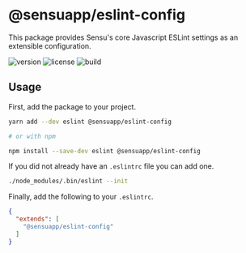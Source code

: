 # @sensuapp/eslint-config

This package provides Sensu's core Javascript ESLint settings as an extensible
configuration.

![version](http://img.shields.io/npm/v/@sensuapp/eslint-config.svg?style=flat-square)
![license](http://img.shields.io/npm/l/@sensuapp/eslint-config.svg?style=flat-square)
![build](https://img.shields.io/travis/sensu/eslint-config/master.svg?style=flat-square)

## Usage

First, add the package to your project.

```sh
yarn add --dev eslint @sensuapp/eslint-config

# or with npm

npm install --save-dev eslint @sensuapp/eslint-config
```

If you did not already have an `.eslintrc` file you can add one.

```sh
./node_modules/.bin/eslint --init
```

Finally, add the following to your `.eslintrc`.

```json
{
  "extends": [
    "@sensuapp/eslint-config"
  ]
}
```
